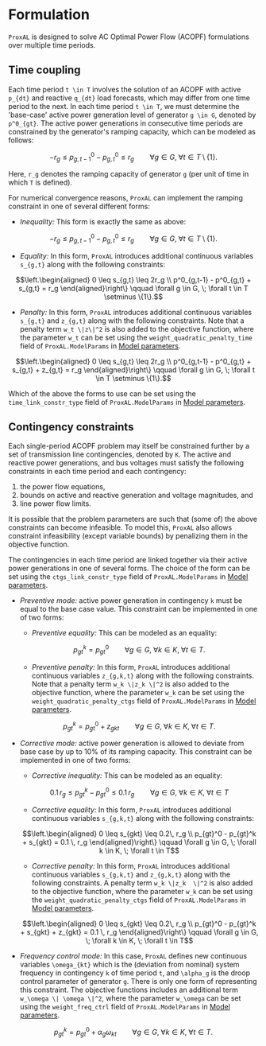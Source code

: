 # Formulation
`ProxAL` is designed to solve AC Optimal Power Flow (ACOPF) formulations over multiple time periods. 


## Time coupling

Each time period ``t \in T`` involves the solution of an ACOPF with active ``p_{dt}`` and reactive ``q_{dt}`` load forecasts, which may differ from one time period to the next. In each time period ``t \in T``, we must determine the 'base-case' active power generation level of generator ``g \in G``, denoted by ``p^0_{gt}``. The active power generations in consecutive time periods are constrained by the generator's ramping capacity, which can be modeled as follows:
```math
-r_g \leq p^0_{g,t-1} - p^0_{g,t} \leq r_g \qquad \forall g \in G, \; \forall t \in T \setminus \{1\}.
```

Here, ``r_g`` denotes the ramping capacity of generator ``g`` (per unit of time in which ``T`` is defined).

For numerical convergence reasons, `ProxAL` can implement the ramping constraint in one of several different forms:

* _Inequality:_ This form is exactly the same as above:
```math
-r_g \leq p^0_{g,t-1} - p^0_{g,t} \leq r_g \qquad \forall g \in G, \; \forall t \in T \setminus \{1\}.
```

* _Equality:_ In this form, `ProxAL` introduces additional continuous variables ``s_{g,t}`` along with the following constraints:
```math
\left.\begin{aligned}
    0 \leq s_{g,t} \leq 2r_g  \\
    p^0_{g,t-1} - p^0_{g,t} + s_{g,t} = r_g
\end{aligned}\right\} \qquad \forall g \in G, \; \forall t \in T \setminus \{1\}.
```

* _Penalty:_ In this form, `ProxAL` introduces additional continuous variables ``s_{g,t}`` and ``z_{g,t}`` along with the following constraints. Note that a penalty term ``w_t \|z\|^2`` is also added to the objective function, where the parameter ``w_t`` can be set using the `weight_quadratic_penalty_time` field of `ProxAL.ModelParams` in [Model parameters](@ref).
```math
\left.\begin{aligned}
    0 \leq s_{g,t} \leq 2r_g  \\
    p^0_{g,t-1} - p^0_{g,t} + s_{g,t} + z_{g,t} = r_g
\end{aligned}\right\} \qquad \forall g \in G, \; \forall t \in T \setminus \{1\}.
```

Which of the above the forms to use can be set using the `time_link_constr_type` field of `ProxAL.ModelParams` in [Model parameters](@ref).

## Contingency constraints

Each single-period ACOPF problem may itself be constrained further by a set of transmission line contingencies, denoted by ``K``. The active and reactive power generations, and bus voltages must satisfy the following constraints in each time period and each contingency:
1. the power flow equations, 
2. bounds on active and reactive generation and voltage magnitudes, and 
3. line power flow limits.

It is possible that the problem parameters are such that (some of) the above constraints can become infeasible. To model this, `ProxAL` also allows constraint infeasibility (except variable bounds) by penalizing them in the objective function.

The contingencies in each time period are linked together via their active power generations in one of several forms. The choice of the form can be set using the `ctgs_link_constr_type` field of `ProxAL.ModelParams` in [Model parameters](@ref).

* _Preventive mode:_ active power generation in contingency ``k`` must be equal to the base case value. This constraint can be implemented in one of two forms:  

    * _Preventive equality:_ This can be modeled as an equality:
  ```math
  p_{gt}^k = p_{gt}^0 \qquad \forall g \in G, \; \forall k \in K, \; \forall t \in T.
  ```   
  
    * _Preventive penalty:_ In this form, `ProxAL` introduces additional continuous variables ``z_{g,k,t}`` along with the following constraints. Note that a penalty term ``w_k \|z_k \|^2`` is also added to the objective function, where the parameter ``w_k`` can be set using the `weight_quadratic_penalty_ctgs` field of `ProxAL.ModelParams` in [Model parameters](@ref).
  ```math
  p_{gt}^k = p_{gt}^0 + z_{gkt} \qquad \forall g \in G, \; \forall k \in K, \; \forall t \in T.
  ```

* _Corrective mode:_ active power generation is allowed to deviate from base case by up to 10% of its ramping capacity. This constraint can be implemented in one of two forms:   

    * _Corrective inequality:_ This can be modeled as an equality:
  ```math
  0.1\, r_g \leq p_{gt}^k - p_{gt}^0 \leq 0.1 \, r_g \qquad \forall g \in G, \; \forall k \in K, \; \forall t \in T
  ```   

    * _Corrective equality:_ In this form, `ProxAL` introduces additional continuous variables ``s_{g,k,t}`` along with the following constraints:
  ```math
  \left.\begin{aligned}
    0 \leq s_{gkt} \leq 0.2\, r_g  \\
    p_{gt}^0 - p_{gt}^k + s_{gkt} = 0.1 \, r_g 
    \end{aligned}\right\} \qquad \forall g \in G, \; \forall k \in K, \; \forall t \in T
  ```   

    * _Corrective penalty:_ In this form, `ProxAL` introduces additional continuous variables ``s_{g,k,t}`` and ``z_{g,k,t}`` along with the following constraints. A penalty term ``w_k \|z_k  \|^2`` is also added to the objective function, where the parameter ``w_k`` can be set using the `weight_quadratic_penalty_ctgs` field of `ProxAL.ModelParams` in [Model parameters](@ref).  
  ```math
  \left.\begin{aligned}
      0 \leq s_{gkt} \leq 0.2\, r_g  \\
      p_{gt}^0 - p_{gt}^k + s_{gkt} + z_{gkt} = 0.1 \, r_g
  \end{aligned}\right\} \qquad \forall g \in G, \; \forall k \in K, \; \forall t \in T
  ```

* _Frequency control mode:_ In this case, `ProxAL` defines new continuous variables ``\omega_{kt}`` which is the (deviation from nominal) system frequency in contingency ``k`` of time period ``t``, and ``\alpha_g`` is the droop control parameter of generator ``g``. There is only one form of representing this constraint. The objective functions includes an additional term ``w_\omega \| \omega \|^2``, where the parameter ``w_\omega`` can be set using the `weight_freq_ctrl` field of `ProxAL.ModelParams` in [Model parameters](@ref).
```math
p_{gt}^k = p_{gt}^0 + \alpha_g \omega_{kt} \qquad \forall g \in G, \; \forall k \in K, \; \forall t \in T.
```
